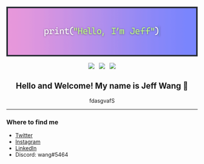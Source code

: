![Banner](https://raw.githubusercontent.com/Zenoix/Zenoix/master/github-banner.gif)

<p align='center'>
<a href="https://twitter.com/IAmZenoix"><img height="30" src="https://github.com/stephenajulu/WaylonWalker/blob/main/icon/twitter.png?raw=true"></a>&nbsp;&nbsp;
<a href="https://instagram.com/j3ff_wang"><img height="30" src="https://github.com/stephenajulu/WaylonWalker/blob/main/icon/instagram.jpg?raw=true"></a>&nbsp;&nbsp;
<a href="https://www.linkedin.com/in/Zenoix/"><img height="30" src="https://github.com/stephenajulu/WaylonWalker/blob/main/icon/linkedin.png?raw=true"></a>
</p>

<h2 align="center">Hello and Welcome! My name is Jeff Wang 👋</h2>
<p align="center">fdasgvafS</p>

<hr>

### Where to find me
- [Twitter](https://twitter.com/IAmZenoix) 
- [Instagram](https://instagram.com/j3ff_wang) 
- [LinkedIn](https://linkedin.com/in/Zenoix) 
- Discord: wang#5464 
